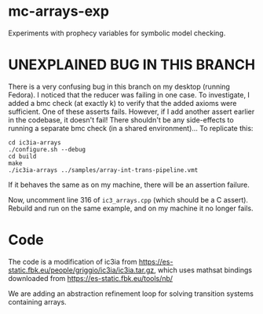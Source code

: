 # mc-arrays-exp
Experiments with prophecy variables for symbolic model checking.

# UNEXPLAINED BUG IN THIS BRANCH
There is a very confusing bug in this branch on my desktop (running Fedora). I noticed that the reducer was failing in one case. To investigate, I added a bmc check (at exactly k) to verify that the added axioms were sufficient. One of these asserts fails. However, if I add another assert earlier in the codebase, it doesn't fail! There shouldn't be any side-effects to running a separate bmc check (in a shared environment)... To replicate this:
```
cd ic3ia-arrays
./configure.sh --debug
cd build
make
./ic3ia-arrays ../samples/array-int-trans-pipeline.vmt
```

If it behaves the same as on my machine, there will be an assertion failure.

Now, uncomment line 316 of `ic3_arrays.cpp` (which should be a C assert). Rebuild and run on the same example, and on my machine it no longer fails.

# Code
The code is a modification of ic3ia from https://es-static.fbk.eu/people/griggio/ic3ia/ic3ia.tar.gz, which uses mathsat bindings downloaded from https://es-static.fbk.eu/tools/nb/

We are adding an abstraction refinement loop for solving transition systems containing arrays.
